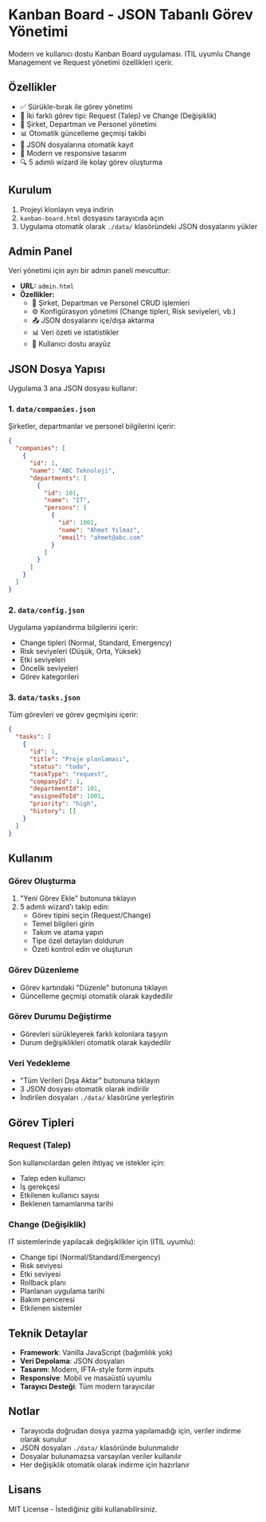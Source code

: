 # Kanban Board - JSON Tabanlı Görev Yönetimi

Modern ve kullanıcı dostu Kanban Board uygulaması. ITIL uyumlu Change Management ve Request yönetimi özellikleri içerir.

## Özellikler

- ✅ Sürükle-bırak ile görev yönetimi
- 📝 İki farklı görev tipi: Request (Talep) ve Change (Değişiklik)
- 🏢 Şirket, Departman ve Personel yönetimi
- 📊 Otomatik güncelleme geçmişi takibi
- 💾 JSON dosyalarına otomatik kayıt
- 🎨 Modern ve responsive tasarım
- 🔍 5 adımlı wizard ile kolay görev oluşturma

## Kurulum

1. Projeyi klonlayın veya indirin
2. `kanban-board.html` dosyasını tarayıcıda açın
3. Uygulama otomatik olarak `./data/` klasöründeki JSON dosyalarını yükler

## Admin Panel

Veri yönetimi için ayrı bir admin paneli mevcuttur:

- **URL:** `admin.html`
- **Özellikler:**
  - 🏢 Şirket, Departman ve Personel CRUD işlemleri
  - ⚙️ Konfigürasyon yönetimi (Change tipleri, Risk seviyeleri, vb.)
  - 📤 JSON dosyalarını içe/dışa aktarma
  - 📊 Veri özeti ve istatistikler
  - 🎯 Kullanıcı dostu arayüz

## JSON Dosya Yapısı

Uygulama 3 ana JSON dosyası kullanır:

### 1. `data/companies.json`
Şirketler, departmanlar ve personel bilgilerini içerir:

```json
{
  "companies": [
    {
      "id": 1,
      "name": "ABC Teknoloji",
      "departments": [
        {
          "id": 101,
          "name": "IT",
          "persons": [
            {
              "id": 1001,
              "name": "Ahmet Yılmaz",
              "email": "ahmet@abc.com"
            }
          ]
        }
      ]
    }
  ]
}
```

### 2. `data/config.json`
Uygulama yapılandırma bilgilerini içerir:
- Change tipleri (Normal, Standard, Emergency)
- Risk seviyeleri (Düşük, Orta, Yüksek)
- Etki seviyeleri
- Öncelik seviyeleri
- Görev kategorileri

### 3. `data/tasks.json`
Tüm görevleri ve görev geçmişini içerir:

```json
{
  "tasks": [
    {
      "id": 1,
      "title": "Proje planlaması",
      "status": "todo",
      "taskType": "request",
      "companyId": 1,
      "departmentId": 101,
      "assignedToId": 1001,
      "priority": "high",
      "history": []
    }
  ]
}
```

## Kullanım

### Görev Oluşturma
1. "Yeni Görev Ekle" butonuna tıklayın
2. 5 adımlı wizard'ı takip edin:
   - Görev tipini seçin (Request/Change)
   - Temel bilgileri girin
   - Takım ve atama yapın
   - Tipe özel detayları doldurun
   - Özeti kontrol edin ve oluşturun

### Görev Düzenleme
- Görev kartındaki "Düzenle" butonuna tıklayın
- Güncelleme geçmişi otomatik olarak kaydedilir

### Görev Durumu Değiştirme
- Görevleri sürükleyerek farklı kolonlara taşıyın
- Durum değişiklikleri otomatik olarak kaydedilir

### Veri Yedekleme
- "Tüm Verileri Dışa Aktar" butonuna tıklayın
- 3 JSON dosyası otomatik olarak indirilir
- İndirilen dosyaları `./data/` klasörüne yerleştirin

## Görev Tipleri

### Request (Talep)
Son kullanıcılardan gelen ihtiyaç ve istekler için:
- Talep eden kullanıcı
- İş gerekçesi
- Etkilenen kullanıcı sayısı
- Beklenen tamamlanma tarihi

### Change (Değişiklik)
IT sistemlerinde yapılacak değişiklikler için (ITIL uyumlu):
- Change tipi (Normal/Standard/Emergency)
- Risk seviyesi
- Etki seviyesi
- Rollback planı
- Planlanan uygulama tarihi
- Bakım penceresi
- Etkilenen sistemler

## Teknik Detaylar

- **Framework**: Vanilla JavaScript (bağımlılık yok)
- **Veri Depolama**: JSON dosyaları
- **Tasarım**: Modern, IFTA-style form inputs
- **Responsive**: Mobil ve masaüstü uyumlu
- **Tarayıcı Desteği**: Tüm modern tarayıcılar

## Notlar

- Tarayıcıda doğrudan dosya yazma yapılamadığı için, veriler indirme olarak sunulur
- JSON dosyaları `./data/` klasöründe bulunmalıdır
- Dosyalar bulunamazsa varsayılan veriler kullanılır
- Her değişiklik otomatik olarak indirme için hazırlanır

## Lisans

MIT License - İstediğiniz gibi kullanabilirsiniz.

